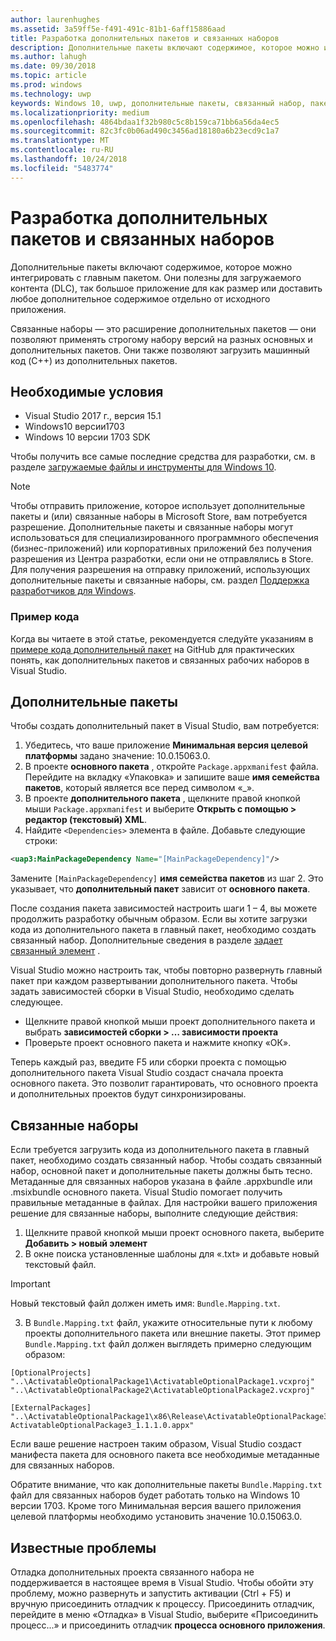 ```yaml
---
author: laurenhughes
ms.assetid: 3a59ff5e-f491-491c-81b1-6aff15886aad
title: Разработка дополнительных пакетов и связанных наборов
description: Дополнительные пакеты включают содержимое, которое можно интегрировать с главным пакетом. Они полезны для загружаемого контента (DLC), так как позволяют поделить большое приложение при наличии ограничений на размер или доставить любое дополнительное содержимое отдельно от исходного приложения.
ms.author: lahugh
ms.date: 09/30/2018
ms.topic: article
ms.prod: windows
ms.technology: uwp
keywords: Windows 10, uwp, дополнительные пакеты, связанный набор, пакет расширения, visual studio
ms.localizationpriority: medium
ms.openlocfilehash: 4864bdaa1f32b980c5c8b159ca71bb6a56da4ec5
ms.sourcegitcommit: 82c3fc0b06ad490c3456ad18180a6b23ecd9c1a7
ms.translationtype: MT
ms.contentlocale: ru-RU
ms.lasthandoff: 10/24/2018
ms.locfileid: "5483774"
---
```

# <a name="optional-packages-and-related-set-authoring"></a>Разработка дополнительных пакетов и связанных наборов
Дополнительные пакеты включают содержимое, которое можно интегрировать с главным пакетом. Они полезны для загружаемого контента (DLC), так большое приложение для как размер или доставить любое дополнительное содержимое отдельно от исходного приложения.

Связанные наборы — это расширение дополнительных пакетов — они позволяют применять строгому набору версий на разных основных и дополнительных пакетов. Они также позволяют загрузить машинный код (C++) из дополнительных пакетов. 

## <a name="prerequisites"></a>Необходимые условия

- Visual Studio 2017 г., версия 15.1
- Windows10 версии1703
- Windows 10 версии 1703 SDK

Чтобы получить все самые последние средства для разработки, см. в разделе [загружаемые файлы и инструменты для Windows 10](https://developer.microsoft.com/windows/downloads).

> [!NOTE]
> Чтобы отправить приложение, которое использует дополнительные пакеты и (или) связанные наборы в Microsoft Store, вам потребуется разрешение. Дополнительные пакеты и связанные наборы могут использоваться для специализированного программного обеспечения (бизнес-приложений) или корпоративных приложений без получения разрешения из Центра разработки, если они не отправлялись в Store. Для получения разрешения на отправку приложений, использующих дополнительные пакеты и связанные наборы, см. раздел [Поддержка разработчиков для Windows](https://developer.microsoft.com/windows/support).

### <a name="code-sample"></a>Пример кода
Когда вы читаете в этой статье, рекомендуется следуйте указаниям в [примере кода дополнительный пакет](https://github.com/AppInstaller/OptionalPackageSample) на GitHub для практических понять, как дополнительных пакетов и связанных рабочих наборов в Visual Studio.

## <a name="optional-packages"></a>Дополнительные пакеты
Чтобы создать дополнительный пакет в Visual Studio, вам потребуется:
1. Убедитесь, что ваше приложение **Минимальная версия целевой платформы** задано значение: 10.0.15063.0.
2. В проекте **основного пакета** , откройте `Package.appxmanifest` файла. Перейдите на вкладку «Упаковка» и запишите ваше **имя семейства пакетов**, который является все перед символом «_».
3. В проекте **дополнительного пакета** , щелкните правой кнопкой мыши `Package.appxmanifest` и выберите **Открыть с помощью > редактор (текстовый) XML**.
4. Найдите `<Dependencies>` элемента в файле. Добавьте следующие строки:

```XML
<uap3:MainPackageDependency Name="[MainPackageDependency]"/>
```

Замените `[MainPackageDependency]` **имя семейства пакетов** из шаг 2. Это указывает, что **дополнительный пакет** зависит от **основного пакета**.

После создания пакета зависимостей настроить шаги 1 – 4, вы можете продолжить разработку обычным образом. Если вы хотите загрузки кода из дополнительного пакета в главный пакет, необходимо создать связанный набор. Дополнительные сведения в разделе [задает связанный элемент](#related_sets) .

Visual Studio можно настроить так, чтобы повторно развернуть главный пакет при каждом развертывании дополнительного пакета. Чтобы задать зависимостей сборки в Visual Studio, необходимо сделать следующее.

- Щелкните правой кнопкой мыши проект дополнительного пакета и выбрать **зависимостей сборки > … зависимости проекта**
- Проверьте проект основного пакета и нажмите кнопку «ОК». 

Теперь каждый раз, введите F5 или сборки проекта с помощью дополнительного пакета Visual Studio создаст сначала проекта основного пакета. Это позволит гарантировать, что основного проекта и дополнительных проектов будут синхронизированы.

## Связанные наборы<a name="related_sets"></a>

Если требуется загрузить кода из дополнительного пакета в главный пакет, необходимо создать связанный набор. Чтобы создать связанный набор, основной пакет и дополнительные пакеты должны быть тесно. Метаданные для связанных наборов указана в файле .appxbundle или .msixbundle основного пакета. Visual Studio помогает получить правильные метаданные в файлах. Для настройки вашего приложения решение для связанные наборы, выполните следующие действия:

1. Щелкните правой кнопкой мыши проект основного пакета, выберите **Добавить > новый элемент**
2. В окне поиска установленные шаблоны для «.txt» и добавьте новый текстовый файл.
> [!IMPORTANT]
> Новый текстовый файл должен иметь имя: `Bundle.Mapping.txt`.
3. В `Bundle.Mapping.txt` файл, укажите относительные пути к любому проекты дополнительного пакета или внешние пакеты. Этот пример `Bundle.Mapping.txt` файл должен выглядеть примерно следующим образом:

```syntax
[OptionalProjects]
"..\ActivatableOptionalPackage1\ActivatableOptionalPackage1.vcxproj"
"..\ActivatableOptionalPackage2\ActivatableOptionalPackage2.vcxproj"

[ExternalPackages]
"..\ActivatableOptionalPackage1\x86\Release\ActivatableOptionalPackage3_1.1.1.0\ ActivatableOptionalPackage3_1.1.1.0.appx"
```

Если ваше решение настроен таким образом, Visual Studio создаст манифеста пакета для основного пакета все необходимые метаданные для связанных наборов. 

Обратите внимание, что как дополнительные пакеты `Bundle.Mapping.txt` файл для связанных наборов будет работать только на Windows 10 версии 1703. Кроме того Минимальная версия вашего приложения целевой платформы необходимо установить значение 10.0.15063.0.

## Известные проблемы<a name="known_issues"></a>

Отладка дополнительных проекта связанного набора не поддерживается в настоящее время в Visual Studio. Чтобы обойти эту проблему, можно развернуть и запустить активации (Ctrl + F5) и вручную присоединить отладчик к процессу. Присоединить отладчик, перейдите в меню «Отладка» в Visual Studio, выберите «Присоединить процесс...» и присоединить отладчик **процесса основного приложения**.